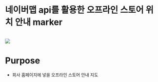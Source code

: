 # 네이버맵 api를 활용한 오프라인 스토어 위치 안내 marker

<br/>
<img src="https://github.com/unoung/using-api-map-marker/assets/84708950/bc066f3b-1cc2-4626-afc6-36a6144ade21"/>

# Purpose
- 회사 홈페이지에 넣을 오프라인 스토어 안내 지도

